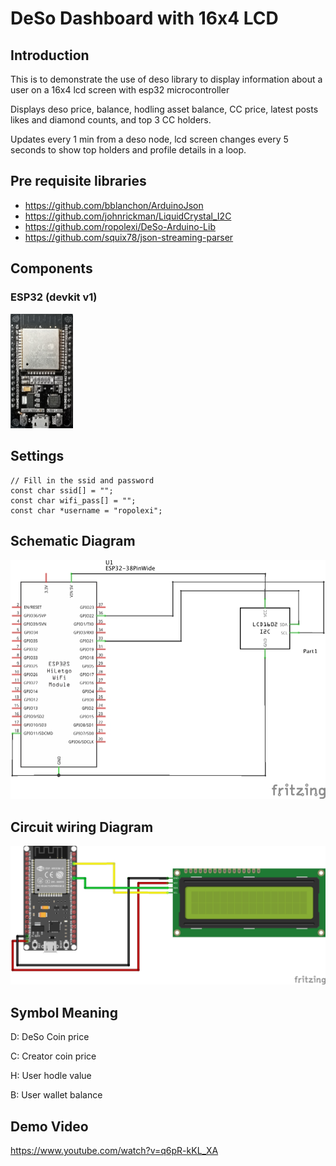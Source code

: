 # DeSo Dashboard with 16x4 LCD

## Introduction
This is to demonstrate the use of deso library to display information about a user on a 16x4 lcd screen with esp32 microcontroller 

Displays deso price, balance, hodling asset balance, CC price, latest posts likes and diamond counts, and top 3 CC holders.

Updates every 1 min from a deso node, lcd screen changes every 5 seconds to show top holders and profile details in a loop.


## Pre requisite libraries
- https://github.com/bblanchon/ArduinoJson
- https://github.com/johnrickman/LiquidCrystal_I2C
- https://github.com/ropolexi/DeSo-Arduino-Lib
- https://github.com/squix78/json-streaming-parser

## Components
### ESP32 (devkit v1)

<img src="img/esp32.jpg" width="100"/>


## Settings
```
// Fill in the ssid and password
const char ssid[] = "";
const char wifi_pass[] = "";
const char *username = "ropolexi";
```


## Schematic Diagram
![Schematic](img/esp32_circuit_lcd_schem.jpg)

## Circuit wiring Diagram
![Circuit](img/esp32_circuit_lcd_bb.jpg)

## Symbol Meaning
D: DeSo Coin price

C: Creator coin price

H: User hodle value

B: User wallet balance

## Demo Video

https://www.youtube.com/watch?v=q6pR-kKL_XA




